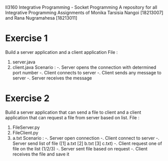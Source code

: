 II3160 Integrative Programming - Socket Programming
A repository for all Integrative Programming Assignments of Monika Tarsisia Nangoi [18213007] and Rana Nugramahesa [18213011]

# Exercise 1 
Build a server application and a client application
File :
1) server.java
2) client.java
Scenario :
-. Server opens the connection with determined port number
-. Client connects to server
-. Client sends any message to server
-. Server receives the message

# Exercise 2
Build a server application that can send a file to client and a client application that can request a file from server based on list.
File :
1) FileServer.py
2) FileClient.py
3) a.txt
Scenario :
-. Server open connection
-. Client connect to server
-. Server send list of file ([1] a.txt [2] b.txt [3] c.txt)
-. Client request one of file on the list (1/2/3)
-. Server sent file based on request
-. Client receives the file and save it 
